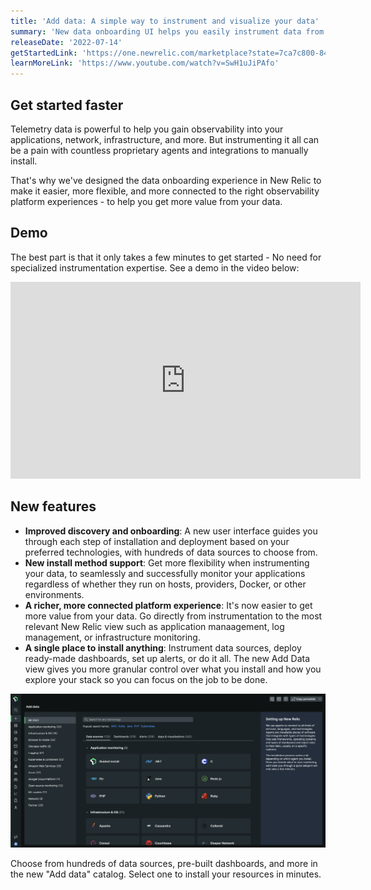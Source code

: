 ```yaml
---
title: 'Add data: A simple way to instrument and visualize your data'
summary: 'New data onboarding UI helps you easily instrument data from any telemetry source in New Relic and get pre-built dashboards and alerts to monitor your entire stack'
releaseDate: '2022-07-14'
getStartedLink: 'https://one.newrelic.com/marketplace?state=7ca7c800-845d-8b31-4677-d21bcc061961'
learnMoreLink: 'https://www.youtube.com/watch?v=SwH1uJiPAfo'
---
```

## Get started faster
Telemetry data is powerful to help you gain observability into your applications, network, infrastructure, and more. But instrumenting it all can be a pain with countless proprietary agents and integrations to manually install. 

That's why we've designed the data onboarding experience in New Relic to make it easier, more flexible, and more connected to the right observability platform experiences - to help you get more value from your data.

## Demo
The best part is that it only takes a few minutes to get started - No need for specialized instrumentation expertise. See a demo in the video below:

<iframe width="560" height="315" src="https://www.youtube.com/embed/SwH1uJiPAfo" title="YouTube video player" frameborder="0" allow="accelerometer; autoplay; clipboard-write; encrypted-media; gyroscope; picture-in-picture" allowfullscreen></iframe>

## New features
- **Improved discovery and onboarding**: A new user interface guides you through each step of installation and deployment based on your preferred technologies, with hundreds of data sources to choose from.
- **New install method support**: Get more flexibility when instrumenting your data, to seamlessly and successfully monitor your applications regardless of whether they run on hosts, providers, Docker, or other environments.
- **A richer, more connected platform experience**: It's now easier to get more value from your data. Go directly from instrumentation to the most relevant New Relic view such as application manaagement, log management, or infrastructure monitoring.
- **A single place to install anything**: Instrument data sources, deploy ready-made dashboards, set up alerts, or do it all. The new Add Data view gives you more granular control over what you install and how you explore your stack so you can focus on the job to be done.

![Add data view in New Relic](./images/add_data_darkmode.png "A screenshot that shows the add data view in New Relic.")

<figcaption>Choose from hundreds of data sources, pre-built dashboards, and more in the new "Add data" catalog. Select one to install your resources in minutes.</figcaption>